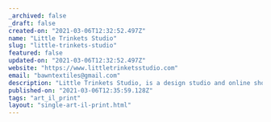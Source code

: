 ```yaml
---
_archived: false
_draft: false
created-on: "2021-03-06T12:32:52.497Z"
name: "Little Trinkets Studio"
slug: "little-trinkets-studio"
featured: false
updated-on: "2021-03-06T12:32:52.497Z"
website: "https://www.littletrinketsstudio.com"
email: "bawntextiles@gmail.com"
description: "Little Trinkets Studio, is a design studio and online shop and together Sandra and Elija create handcrafted illustrated goods including postcards, invitations and personalised portraits. Their products are a reminder of the little things you hold dear, something you've held on to - little trinkets. Find out more about Little Trinkets Studio and shop via their webstore."
published-on: "2021-03-06T12:35:59.128Z"
tags: "art_il_print"
layout: "single-art-il-print.html"
---
```



